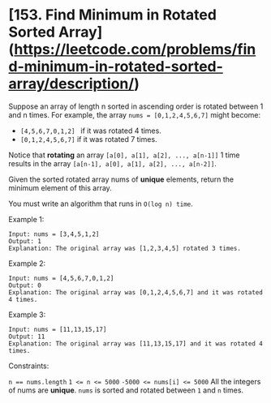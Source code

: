 # [153. Find Minimum in Rotated Sorted Array] (https://leetcode.com/problems/find-minimum-in-rotated-sorted-array/description/)

Suppose an array of length n sorted in ascending order is rotated between 1 and n times. For example, the array ```nums = [0,1,2,4,5,6,7]``` might become:

- ```[4,5,6,7,0,1,2] ``` if it was rotated 4 times.
- ```[0,1,2,4,5,6,7]``` if it was rotated 7 times.

Notice that **rotating** an array ```[a[0], a[1], a[2], ..., a[n-1]]``` 1 time results in the array ```[a[n-1], a[0], a[1], a[2], ..., a[n-2]]```.

Given the sorted rotated array nums of **unique** elements, return the minimum element of this array.

You must write an algorithm that runs in ```O(log n) time```.

Example 1:
```
Input: nums = [3,4,5,1,2]
Output: 1
Explanation: The original array was [1,2,3,4,5] rotated 3 times.
```
Example 2:
```
Input: nums = [4,5,6,7,0,1,2]
Output: 0
Explanation: The original array was [0,1,2,4,5,6,7] and it was rotated 4 times.
```
Example 3:
```
Input: nums = [11,13,15,17]
Output: 11
Explanation: The original array was [11,13,15,17] and it was rotated 4 times. 
 ```

Constraints:

```n == nums.length```
```1 <= n <= 5000```
```-5000 <= nums[i] <= 5000```
All the integers of nums are **unique**.
```nums``` is sorted and rotated between ```1``` and ```n``` times.